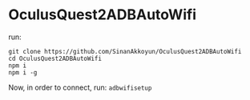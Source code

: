 ﻿# OculusQuest2ADBAutoWifi

run:
```
git clone https://github.com/SinanAkkoyun/OculusQuest2ADBAutoWifi
cd OculusQuest2ADBAutoWifi
npm i
npm i -g
```

Now, in order to connect, run:
`adbwifisetup`
